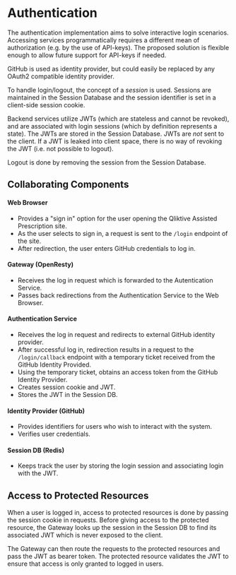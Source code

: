 # Authentication

The authentication implementation aims to solve interactive login scenarios. Accessing services programmatically
requires a different mean of authorization (e.g. by the use of API-keys). The proposed solution is flexible enough to
allow future support for API-keys if needed.

GitHub is used as identity provider, but could easily be replaced by any OAuth2 compatible identity provider.

To handle login/logout, the concept of a _session_ is used. Sessions are maintained in the Session Database and the
session identifier is set in a client-side session cookie.

Backend services utilize JWTs (which are stateless and cannot be revoked), and are associated with login sessions
(which by definition represents a state). The JWTs are stored in the Session Database. JWTs are _not_ sent to the
client. If a JWT is leaked into client space, there is no way of revoking the JWT (i.e. not possible to logout).

Logout is done by removing the session from the Session Database.

## Collaborating Components

#### Web Browser

- Provides a "sign in" option for the user opening the Qliktive Assisted Prescription site.
- As the user selects to sign in, a request is sent to the `/login` endpoint of the site.
- After redirection, the user enters GitHub credentials to log in.

#### Gateway (OpenResty)

- Receives the log in request which is forwarded to the Autentication Service.
- Passes back redirections from the Authentication Service to the Web Browser.

#### Authentication Service

- Receives the log in request and redirects to external GitHub identity provider.
- After successful log in, redirection results in a request to the `/login/callback` endpoint with a temporary ticket
  received from the GitHub Identity Provided.
- Using the temporary ticket, obtains an access token from the GitHub Identity Provider.
- Creates session cookie and JWT.
- Stores the JWT in the Session DB.

#### Identity Provider (GitHub)

- Provides identifiers for users who wish to interact with the system.
- Verifies user credentials.

#### Session DB (Redis)

- Keeps track the user by storing the login session and associating login with the JWT.

## Access to Protected Resources

When a user is logged in, access to protected resources is done by passing the session cookie in requests. Before
giving access to the protected resource, the Gateway looks up the session in the Session DB to find its associated JWT
which is never exposed to the client.

The Gateway can then route the requests to the protected resources and pass the JWT as bearer token. The protected
resource validates the JWT to ensure that access is only granted to logged in users.
